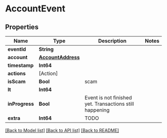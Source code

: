 # AccountEvent

## Properties
Name | Type | Description | Notes
------------ | ------------- | ------------- | -------------
**eventId** | **String** |  | 
**account** | [**AccountAddress**](AccountAddress.md) |  | 
**timestamp** | **Int64** |  | 
**actions** | [Action] |  | 
**isScam** | **Bool** | scam | 
**lt** | **Int64** |  | 
**inProgress** | **Bool** | Event is not finished yet. Transactions still happening | 
**extra** | **Int64** | TODO | 

[[Back to Model list]](../README.md#documentation-for-models) [[Back to API list]](../README.md#documentation-for-api-endpoints) [[Back to README]](../README.md)


